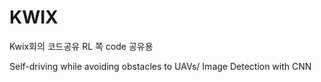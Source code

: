 # KWIX
Kwix회의 코드공유
RL 쪽 code 공유용

Self-driving while avoiding obstacles to UAVs/
Image Detection with CNN
